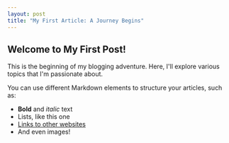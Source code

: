 ```yaml
---
layout: post
title: "My First Article: A Journey Begins"
---
```


## Welcome to My First Post!

This is the beginning of my blogging adventure. Here, I'll explore various topics that I'm passionate about.

You can use different Markdown elements to structure your articles, such as:

* **Bold** and *italic* text
* Lists, like this one
* [Links to other websites](https://www.google.com)
* And even images!